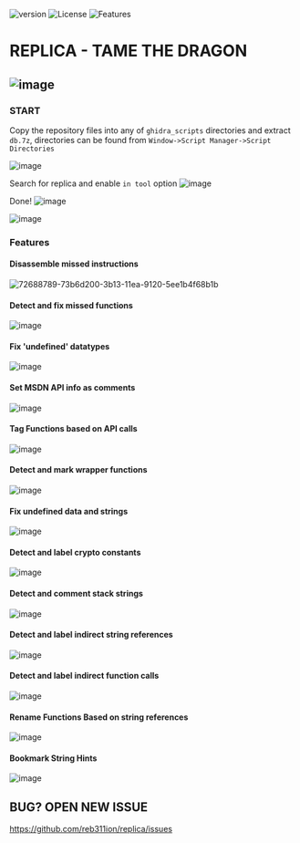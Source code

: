 ![version](https://img.shields.io/badge/version-v0.1.0-green.svg) 
![License](https://img.shields.io/badge/license-GPLv3-blue.svg)
![Features](https://img.shields.io/badge/Features-13-red.svg)
# REPLICA - TAME THE DRAGON
![image](https://user-images.githubusercontent.com/22657154/73030070-80a03200-3e41-11ea-89a9-7c96b046667d.png)
---
### START
Copy the repository files into any of `ghidra_scripts` directories and extract `db.7z`, directories can be found from `Window->Script Manager->Script Directories`

![image](https://user-images.githubusercontent.com/22657154/72688222-becde680-3b0d-11ea-8fb2-b9baa0239042.png)

Search for replica and enable `in tool` option
![image](https://user-images.githubusercontent.com/22657154/72688275-153b2500-3b0e-11ea-8fc2-77d6bfe9dc78.png)

Done!
![image](https://user-images.githubusercontent.com/22657154/72688313-6d722700-3b0e-11ea-95f6-2d27519ca9fd.png)

![image](https://user-images.githubusercontent.com/22657154/73777200-bcb48a80-4791-11ea-8f8c-7dec1aadc5d7.png)

### Features 
#### Disassemble missed instructions
![72688789-73b6d200-3b13-11ea-9120-5ee1b4f68b1b](https://user-images.githubusercontent.com/22657154/72689004-6dc1f080-3b15-11ea-8180-0dc1d10c74d0.png)

#### Detect and fix missed functions
![image](https://user-images.githubusercontent.com/22657154/72689012-83cfb100-3b15-11ea-9dc2-90d4e54f8d26.png)

#### Fix 'undefined' datatypes
![image](https://user-images.githubusercontent.com/22657154/72689156-2b99ae80-3b17-11ea-8a58-1daeede847b4.png)

#### Set MSDN API info as comments
![image](https://user-images.githubusercontent.com/22657154/72838884-dd60e880-3c99-11ea-9011-a9e33698a23e.png)

#### Tag Functions based on API calls
![image](https://user-images.githubusercontent.com/22657154/72840666-66c5ea00-3c9d-11ea-95c8-ef044aa2abab.png)

#### Detect and mark wrapper functions
![image](https://user-images.githubusercontent.com/22657154/72841403-f4eea000-3c9e-11ea-84b2-003cbf36de69.png)

#### Fix undefined data and strings
![image](https://user-images.githubusercontent.com/22657154/72843903-2158eb00-3ca4-11ea-9176-69e962c75313.png)

#### Detect and label crypto constants
![image](https://user-images.githubusercontent.com/22657154/72991808-54fa5900-3dfb-11ea-8fc8-fc1e312b6546.png)

#### Detect and comment stack strings
![image](https://user-images.githubusercontent.com/22657154/72989797-a4d72100-3df7-11ea-8449-45ee8e3347e9.png)

#### Detect and label indirect string references
![image](https://user-images.githubusercontent.com/22657154/72994771-67c35c80-3e00-11ea-93ff-cba2663ce03c.png)

#### Detect and label indirect function calls
![image](https://user-images.githubusercontent.com/22657154/73029636-99f4ae80-3e40-11ea-9149-46d4c536dcb0.png)

#### Rename Functions Based on string references
![image](https://user-images.githubusercontent.com/22657154/73029551-6a45a680-3e40-11ea-83fb-a60800985146.png)

#### Bookmark String Hints 
![image](https://user-images.githubusercontent.com/22657154/73776985-54fe3f80-4791-11ea-976e-c95ce9e709d4.png)

## BUG? OPEN NEW ISSUE   
https://github.com/reb311ion/replica/issues
